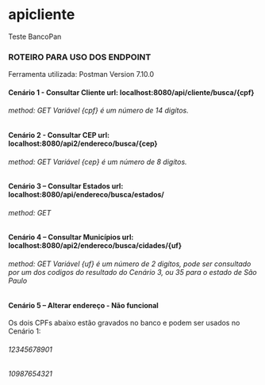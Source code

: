 # apicliente
 Teste BancoPan

### ROTEIRO PARA USO DOS ENDPOINT

Ferramenta utilizada: Postman Version 7.10.0

#### Cenário 1 - Consultar Cliente url: localhost:8080/api/cliente/busca/{cpf} 
###### method: GET Variável {cpf} é um número de 14 digítos.
#### Cenário 2 - Consultar CEP url: localhost:8080/api2/endereco/busca/{cep} 
###### method: GET Variável {cep} é um número de 8 digítos.
#### Cenário 3 – Consultar Estados url: localhost:8080/api/endereco/busca/estados/ 
###### method: GET
#### Cenário 4 – Consultar Municípios url: localhost:8080/api2/endereco/busca/cidades/{uf}
######     method: GET Variável {uf} é um número de 2 digítos, pode ser consultado por um dos codigos do resultado do Cenário 3, ou 35 para o estado de São Paulo
#### Cenário 5 – Alterar endereço - Não funcional

Os dois CPFs abaixo estão gravados no banco e podem ser usados no Cenário 1: 
###### 12345678901    
###### 10987654321
